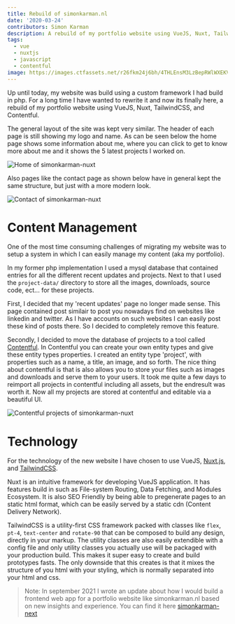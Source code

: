 ```yaml
---
title: Rebuild of simonkarman.nl
date: '2020-03-24'
contributors: Simon Karman
description: A rebuild of my portfolio website using VueJS, Nuxt, TailwindCSS, and Contentful.
tags:
  - vue
  - nuxtjs
  - javascript
  - contentful
image: https://images.ctfassets.net/r26fkm24j6bh/4THLEnsM3LzBepRWlWXEKV/87b3551822e6e289ea2fba40da232e6a/home.png
---
```


Up until today, my website was build using a custom framework I had build in php. For a long time I have wanted to rewrite it and now its finally here, a rebuild of my portfolio website using VueJS, Nuxt, TailwindCSS, and Contentful.

The general layout of the site was kept very similar. The header of each page is still showing my logo and name. As can be seen below the home page shows some information about me, where you can click to get to know more about me and it shows the 5 latest projects I worked on.

![Home of simonkarman-nuxt](//images.ctfassets.net/r26fkm24j6bh/4THLEnsM3LzBepRWlWXEKV/87b3551822e6e289ea2fba40da232e6a/home.png)

Also pages like the contact page as shown below have in general kept the same structure, but just with a more modern look.

![Contact of simonkarman-nuxt](//images.contentful.com/r26fkm24j6bh/4DKNV5oMZe3HsMZiKivWlH/32375d4eb87af44eb00e1ddf35c1f829/contact.png)

# Content Management
One of the most time consuming challenges of migrating my website was to setup a system in which I can easily manage my content (aka my portfolio).

In my former php implementation I used a mysql database that contained entries for all the different recent updates and projects. Next to that I used the `project-data/` directory to store all the images, downloads, source code, ect... for these projects. 

First, I decided that my 'recent updates' page no longer made sense. This page contained post similair to post you nowadays find on websites like linkedin and twitter. As I have accounts on such websites I can easily post these kind of posts there. So I decided to completely remove this feature.

Secondly, I decided to move the database of projects to a tool called [Contentful](https://www.contentful.com/). In Contentful you can create your own entity types and give these entity types properties. I created an entity type 'project', with properties such as a name, a title, an image, and so forth. The nice thing about contentful is that is also allows you to store your files such as images and downloads and serve them to your users. It took me quite a few days to reimport all projects in contentful including all assets, but the endresult was worth it. Now all my projects are stored at contentful and editable via a beautiful UI.

![Contentful projects of simonkarman-nuxt](//images.contentful.com/r26fkm24j6bh/6iRKbfbeaTfhcSIWJQWlIU/35ebfc84999b40ee1a7b4b02ab7749b3/contentful.png)

# Technology
For the technology of the new website I have chosen to use VueJS, [Nuxt.js](https://nuxtjs.org), and [TailwindCSS](https://tailwindcss.com/).

Nuxt is an intuitive framework for developing VueJS application. It has features build in such as File-system Routing, Data Fetching, and Modules Ecosystem. It is also SEO Friendly by being able to pregenerate pages to an static html format, which can be easily served by a static cdn (Content Delivery Network).

TailwindCSS is a utility-first CSS framework packed with classes like `flex`, `pt-4`, `text-center` and `rotate-90` that can be composed to build any design, directly in your markup. The utility classes are also easily extendible with a config file and only utility classes you actually use will be packaged with your production build. This makes it super easy to create and build prototypes fasts. The only downside that this creates is that it mixes the structure of you html with your styling, which is normally separated into your html and css.

> Note: In september 2021 I wrote an update about how I would build a frontend web app for a portfolio website like simonkarman.nl based on new insights and experience. You can find it here [simonkarman-next](https://simonkarman.nl/projects/nextjs-frontend-app-starter)